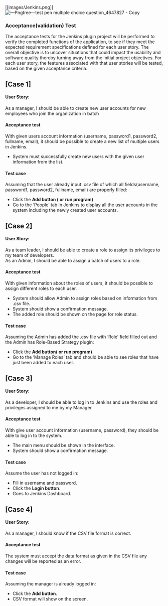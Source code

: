 [[images/Jenkins.png]] ![—Pngtree—test pen multiple choice question_4647827 - Copy](https://user-images.githubusercontent.com/54447503/78513318-ed03af80-7767-11ea-815a-d3345bb85644.png)                  


### Acceptance(validation) Test
The acceptance tests for the Jenkins plugin project will be performed to verify the completed functions of the application, to see if they meet the expected requirement specifications defined for each user story. The overall objective is to uncover situations that could impact the usability and software quality thereby turning away from the initial project objectives. For each user story, the features associated with that user stories will be tested, based on the given acceptance criteria.


## [Case 1]
#### User Story:   
As a manager, I should be able to create new user accounts for new employees who join the organization in batch

#### Acceptance test  
With given users account information (username, password1, password2, fullname, email), it should be possible to create a new list of multiple users in Jenkins.
* System must successfully create new users with the given user information from the list.

#### Test case  
Assuming that the user already input .csv file of which all fields(username, password1, password2, fullname, email) are properly filled:
* Click the **Add button ( or run program)**
* Go to the ‘People’ tab in Jenkins to display all the user accounts in the system including the newly created user accounts.

## [Case 2]  
#### User Story:     
As a team leader, I should be able to create a role to assign its privileges to my team of developers.  
As an Admin, I should be able to assign a batch of users to a role.

#### Acceptance test  
With given information about the roles of users, it should be possible to assign different roles to each user.
* System should allow Admin to assign roles based on information from .csv file.
* System should show a confirmation message.
* The added role should be shown on the page for role status. 


#### Test case  
Assuming the Admin has added the .csv file with ‘Role’ field filled out and the Admin has Role-Based Strategy plugin:
* Click the **Add button( or run program)**
* Go to the ‘Manage Roles’ tab and should be able to see roles that have just been added to each user.


## [Case 3]  
#### User Story:     
As a developer, I should be able to log in to Jenkins and use the roles and privileges assigned to me by my Manager.

#### Acceptance test  
With give user account information (username, password), they should be able to log in to the system.
* The main menu should be shown in the interface.
* System should show a confirmation message.

#### Test case  
Assume the user has not logged in:
* Fill in username and password.
* Click the **Login button**.
* Goes to Jenkins Dashboard.

## [Case 4]  
#### User Story:     
As a manager, I should know if the CSV file format is correct.

#### Acceptance test  
The system must accept the data format as given in the CSV file any changes will be reported as an error.

#### Test case  
Assuming the manager is already logged in:
* Click the **Add button**.
* CSV format will show on the screen.
